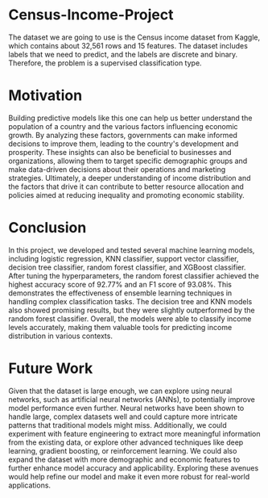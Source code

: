 # Census-Income-Project
The dataset we are going to use is the Census income dataset from Kaggle, which contains about 32,561 rows and 15 features.  The dataset includes labels that we need to predict, and the labels are discrete and binary. Therefore, the problem is a supervised classification type.

# Motivation
Building predictive models like this one can help us better understand the population of a country and the various factors influencing economic growth. By analyzing these factors, governments can make informed decisions to improve them, leading to the country's development and prosperity. These insights can also be beneficial to businesses and organizations, allowing them to target specific demographic groups and make data-driven decisions about their operations and marketing strategies. Ultimately, a deeper understanding of income distribution and the factors that drive it can contribute to better resource allocation and policies aimed at reducing inequality and promoting economic stability.

# Conclusion
In this project, we developed and tested several machine learning models, including logistic regression, KNN classifier, support vector classifier, decision tree classifier, random forest classifier, and XGBoost classifier. After tuning the hyperparameters, the random forest classifier achieved the highest accuracy score of 92.77% and an F1 score of 93.08%. This demonstrates the effectiveness of ensemble learning techniques in handling complex classification tasks. The decision tree and KNN models also showed promising results, but they were slightly outperformed by the random forest classifier. Overall, the models were able to classify income levels accurately, making them valuable tools for predicting income distribution in various contexts.

# Future Work
Given that the dataset is large enough, we can explore using neural networks, such as artificial neural networks (ANNs), to potentially improve model performance even further. Neural networks have been shown to handle large, complex datasets well and could capture more intricate patterns that traditional models might miss. Additionally, we could experiment with feature engineering to extract more meaningful information from the existing data, or explore other advanced techniques like deep learning, gradient boosting, or reinforcement learning. We could also expand the dataset with more demographic and economic features to further enhance model accuracy and applicability. Exploring these avenues would help refine our model and make it even more robust for real-world applications.
